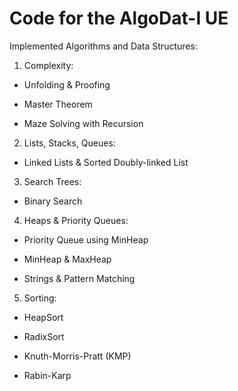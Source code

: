 # Code for the AlgoDat-I UE

Implemented Algorithms and Data Structures:

1. Complexity:

  - Unfolding & Proofing

  - Master Theorem

  - Maze Solving with Recursion

2. Lists, Stacks, Queues:

  - Linked Lists & Sorted Doubly-linked List

3. Search Trees:

  - Binary Search

4. Heaps & Priority Queues:

  - Priority Queue using MinHeap

  - MinHeap & MaxHeap

  - Strings & Pattern Matching

5. Sorting:

  - HeapSort

  - RadixSort
  
  - Knuth-Morris-Pratt (KMP)

  - Rabin-Karp
